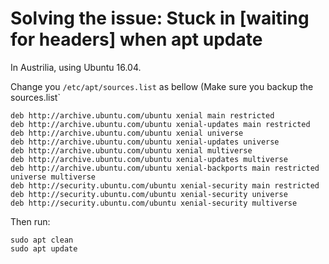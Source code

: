 # Solving the issue: Stuck in [waiting for headers] when apt update

In Austrilia, using Ubuntu 16.04.

Change you `/etc/apt/sources.list` as bellow (Make sure you backup the sources.list`

```
deb http://archive.ubuntu.com/ubuntu xenial main restricted
deb http://archive.ubuntu.com/ubuntu xenial-updates main restricted
deb http://archive.ubuntu.com/ubuntu xenial universe
deb http://archive.ubuntu.com/ubuntu xenial-updates universe
deb http://archive.ubuntu.com/ubuntu xenial multiverse
deb http://archive.ubuntu.com/ubuntu xenial-updates multiverse
deb http://archive.ubuntu.com/ubuntu xenial-backports main restricted universe multiverse
deb http://security.ubuntu.com/ubuntu xenial-security main restricted
deb http://security.ubuntu.com/ubuntu xenial-security universe
deb http://security.ubuntu.com/ubuntu xenial-security multiverse
```

Then run:

```
sudo apt clean
sudo apt update
```
